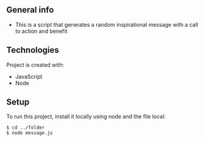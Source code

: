## General info
- This is a script that generates a random inspirational message with a call to action and benefit
	
## Technologies
Project is created with:
* JavaScript
* Node
	
## Setup
To run this project, install it locally using node and the file local:

```
$ cd ../folder
$ node message.js
```
